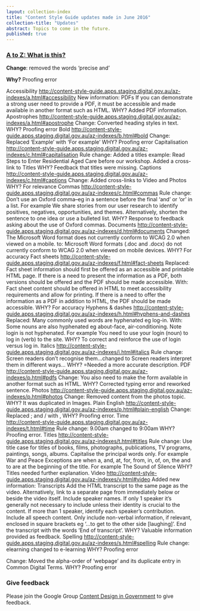 ```yaml
---
layout: collection-index
title: "Content Style Guide updates made in June 2016"
collection-title: "Updates"
abstract: Topics to come in the future.
published: true
---
```


### [A to Z: What is this?](http://content-style-guide.apps.staging.digital.gov.au/az-guide.html)
**Change**: removed the words ‘precise and’

**Why?** Proofing error



Accessibility
http://content-style-guide.apps.staging.digital.gov.au/az-indexes/a.html#accessibility
New information:
PDFs
If you can demonstrate a strong user need to provide a PDF, it must be accessible and made available in another format such as HTML.
WHY? Added PDF information.
Apostrophes
http://content-style-guide.apps.staging.digital.gov.au/az-indexes/a.html#apostrophe
Change:
Converted heading styles in text.
WHY?  Proofing error
Bold
http://content-style-guide.apps.staging.digital.gov.au/az-indexes/b.html#bold
Change:
Replaced ‘Example’ with ‘For example’
WHY? Proofing error
Capitalisation
http://content-style-guide.apps.staging.digital.gov.au/az-indexes/c.html#capitalisation
Rule change:
Added a titles example:
Read Steps to Enter Residential Aged Care before our workshop.
Added a cross-link to Titles
WHY?  Feedback that titles were missing.
Captions
http://content-style-guide.apps.staging.digital.gov.au/az-indexes/c.html#captions
Change:
Added cross-links to Video and Photos
WHY? For relevance
Commas
http://content-style-guide.apps.staging.digital.gov.au/az-indexes/c.html#commas
Rule change:
Don’t use an Oxford comma–eg in a sentence before the final ‘and’ or ‘or’ in a list.
For example
We share stories from our user research to identify positives, negatives, opportunities, and themes.
Alternatively, shorten the sentence to one idea or use a bulleted list.
WHY?  Response to feedback asking about the use of Oxford commas.
Documents
http://content-style-guide.apps.staging.digital.gov.au/az-indexes/d.html#documents
Changed:
The Microsoft Word format does not currently conform to WCAG 2.0 when viewed on a mobile.
to:
Microsoft Word formats (.doc and .docx) do not currently conform to WCAG 2.0 when viewed on mobile devices.
WHY? For accuracy
Fact sheets
http://content-style-guide.apps.staging.digital.gov.au/az-indexes/f.html#fact-sheets
Replaced:
Fact sheet information should first be offered as an accessible and printable HTML page.
If there is a need to present the information as a PDF, both versions should be offered and the PDF should be made accessible.
With:
Fact sheet content should be offered in HTML to meet accessibility requirements and allow for printing. If there is a need to offer the information as a PDF in addition to HTML, the PDF should be made accessible.
WHY?  For accuracy
Hyphens & dashes
http://content-style-guide.apps.staging.digital.gov.au/az-indexes/h.html#hyphens-and-dashes
Replaced:
Many commonly used words are hyphenated eg log-in.
With:
Some nouns are also hyphenated eg about-face, air-conditioning.
Note login is not hyphenated.
For example
You need to use your login (noun) to log in (verb) to the site.
WHY?  To correct and reinforce the use of login versus log in.
Italics
http://content-style-guide.apps.staging.digital.gov.au/az-indexes/i.html#italics
Rule change:
Screen readers don’t recognise them...changed to
Screen readers interpret them in different ways…
WHY? =Needed a more accurate description.
PDF
http://content-style-guide.apps.staging.digital.gov.au/az-indexes/p.html#pdfs
Change:
You also need to make the form available in another format such as HTML.
WHY? Corrected typing error and reworked sentence.
Photos
http://content-style-guide.apps.staging.digital.gov.au/az-indexes/p.html#photos
Change:
Removed content from the photos topic.
WHY? It was duplicated in Images.
Plain English
http://content-style-guide.apps.staging.digital.gov.au/az-indexes/p.html#plain-english
Change:
Replaced ; and / with ,
WHY?  Proofing error.
Time  
http://content-style-guide.apps.staging.digital.gov.au/az-indexes/t.html#time
Rule change:
9.00am changed to 9:00am
WHY?  Proofing error.
Titles
http://content-style-guide.apps.staging.digital.gov.au/az-indexes/t.html#titles
Rule change:
Use title case for titles of books, films, photographs, publications, TV programs, paintings, songs, albums. Capitalise the principal words only.
For example
War and Peace
Exceptions are when a, and, at, for, from, in, of, on, the and to are at the beginning of the title.
For example
The Sound of Silence
WHY? Titles needed further explanation.
Video
http://content-style-guide.apps.staging.digital.gov.au/az-indexes/v.html#video
Added new information:
Transcripts
Add the HTML transcript to the same page as the video. Alternatively, link to a separate page from immediately below or beside the video itself.
Include speaker names. If only 1 speaker it’s generally not necessary to include unless their identity is crucial to the content. If more than 1 speaker, identify each speaker’s contribution.
Include all speech content.
Only include non-verbal information, if relevant, enclosed in square brackets eg ‘...to get to the other side [laughing]’.
End the transcript with the words ‘End of transcript’.
WHY? Valuable information provided as feedback.
Spelling
http://content-style-guide.apps.staging.digital.gov.au/az-indexes/s.html#spelling
Rule change:
elearning changed to e-learning
WHY? Proofing error

Change:
Moved the alpha-order of ‘webpage’ and its duplicate entry in Common Digital Terms.
WHY? Proofing error



### Give feedback

Please join the Google Group [Content Design in Government](https://groups.google.com/a/digital.gov.au/forum/?hl=en#!forum/content-design-in-government) to give feedback.
